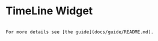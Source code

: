 TimeLine Widget
====================


```

For more details see [the guide](docs/guide/README.md).
